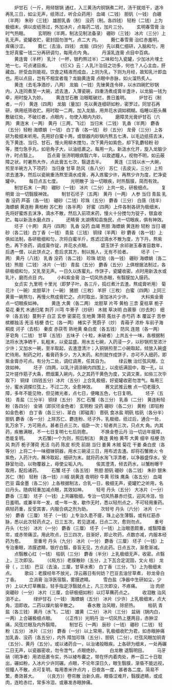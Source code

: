 <!-- { "loadSidebar": true } -->
　　炉甘石（一斤，用倾银锅 通红，入三黄汤内铜锅煮二时，汤干就焙干，退冷再乳三日，如尘无声，纸筛过，听合众药用） 血竭（二钱） 胆矾（一钱） 白硼（半两） 朱砂（三钱） 雄胆乳香（制） 没药（制。各四钱） 轻粉（二钱）上为极细末，俱以皮纸筛过，外加冰片，点每药二钱，加片三分。
　　玄明春雪膏 治时气热眼。
　　玄明粉（半两，制法见制法备录） 硼砂（三钱） 冰片（三分）上乳无声，瓷罐收贮，密封固勿泄气，点二大 内。
　　蕤仁春雪膏 治红赤羞明， 痒痛沙涩。
　　蕤仁（去油，四钱） 龙脑（四分）先以蕤仁细研，入脑和匀，用生好真蜜一钱二分再研调匀，每用点内 角。
　　丹溪乳连膏 点目中百病。
　　黄连膏（半杯） 乳汁（一杯，银杓熬过半）二味和匀入瓷罐，少加冰片埋土地一七，可点诸目疾。
　　《衍义》云：人乳汁治目之功多，何也？人心主血，肝藏血。肝受血则能视。饮食之精液而成血，上则为乳，下则为月经，故知乳汁即血也。用以点目，岂有不相宜者哉？龙脑黄连膏 点眼中赤脉，如火溜热炙人。
　　黄连（去毛净酒炒，八两） 龙脑（一钱）先锉黄连令碎，以水四碗贮砂锅内，入连同煮至一大碗，滤去渣，入薄瓷碗，四重汤煮成膏半盏许，以龙脑一钱为牵，用时旋入为妙。
　　黄连甘石散 治眼眶破烂，畏日羞明。
　　炉甘石（制者，一斤） 黄连（四两） 龙脑（量加）先以黄连细研如粉，密罗过，同甘石再研，俱用纸筛收贮。用时取一二两，加入龙脑，用井花水调如稠糊。临睡以筋头蘸敷破烂处，不破烂者，点眼内 ，勿使入眼内为妙。
　　磨障灵光膏炉甘石（六两） 黄连末（一两） 黄丹（三两，飞过） 当归末（二钱） 乳香（半两） 麝香（五分）轻粉 海螵蛸（一钱） 白丁香（各一钱） 砂（五分） 龙骨（三分）上各研为极细末听用。先用好白蜜十两，或银器内砂锅内熬五七沸，以毛边纸搭去沫，先下黄连、当归、甘石，慢火用柳木搅匀，次下黄丹如紫色，却下乳麝轻粉 砂等，搅匀急手丸，如皂角子大，以油纸裹之。每用一丸，新汲水化开，旋入龙脑少许，时点翳上。
　　百点膏 张济明眼病翳六年，以致遮瞳人，视物不明，如云蔽障之状。时暑热大作，点此膏五七次，翳退去半。
　　黄连（三钱以水一大碗，煎至半碗方入下项药） 当归身 甘草 防风（各八分） 苏仁（去皮尖，三分）上煎浓去渣净，然后以瓷碗重汤熬至滴水成膏，再入炼蜜少许，再熬少许为度，贮净瓷罐中。
　　每日点五七度。
　　光明散子 治一切眼疾，时热翳膜，简而有效。
　　制甘石末（一两） 硼砂（一钱） 冰片（二分）上共一处，研极细点。
　　复明膏 治一切翳膜神效。
　　制甘石坯子（五两） 黄丹（一两） 人参 当归 青盐 乳香 没药 芦荟（各一钱） 硼砂（二钱）珍珠（五分） 麝香（三分） 白蔹（钱半） 海螵蛸 黄连粉 黄柏粉 苏仁粉（各半两） 好蜜（四两）上件各制各研为极细末，先将好蜜炼去沫净，滴水不散，然后入前项末药，慢火十分搅匀为锭子，银盒收贮。每以新汲水磨点四 。
　　还睛膏 太湖傅知县施民，点一切眼疾，俱有神效。
　　坯子（十两） 真丹（四两） 乳香 没药 血竭 熊胆 海螵蛸 黄连粉 轻粉 当归 硼砂（各二钱）白丁香（一钱） 青盐（三钱） 铜绿（半两） 砂 麝香（各一钱）上俱如法制，各研极细和匀，次将白蜜半斤，炼滤过滴水不散为度，方下丹，熬紫色，再下余药，调成膏作锭，井花水点眼。
　　碧玉饼子 余祁谢玉春害目数年，后遇一僧，以此饼点之，愈后求其方，制以施人，无有不验者。
　　坯子（一两） 黄丹（八钱） 乳香 没药（各二钱） 珍珠 琥珀（各一钱） 硼砂 海螵蛸（各二钱）熊胆（二钱） 冰片（一钱） 青盐（五分） 麝香（五分）上俱根据法制过，各研极细和匀，又乳至无声。一日久以炼蜜丸，作饼子，瓷罐收密。点时用新汲水或乳汁，磨而点目 内。
　　小料紫金膏 治一切风热赤眼，有翳膜加入膜药。
　　女贞实 九里明 十里光（即梦子叶。各三斤，捣烂煮汁去渣，熬成膏听用） 菊花汁（一碗）龙胆草汁（一碗） 猪胆（三枚） 羊肝（三枚） 白蜜（四两）上同三黄膏一碗熬匀，再慢火熬成膏贮之。点时取出，渐加冰片少许。
　　大料紫金膏 点一切眼疾如神。
　　黄连 大黄（各二两） 龙胆草 片芩 黄柏 三柰 夏枯草 栀子 菊花 秦艽 木通归尾 荆芥 川芎 牛蒡子（炒研） 木贼 草决明 白蒺藜（炒去刺） 细辛（各五钱）蔓荆子 白芷 玄参 密蒙花 生地黄 薄荷 菟丝子 赤芍药 本 覆盆子 苦参 槟榔独活 羌活 桔梗 杏仁（各一两） 楮实子 茺蔚子（炒） 青葙子 浓朴 车前子海桐皮 诃子（去核） 秦皮 赤茯苓 熟地黄 桑白皮（各五钱） 防风 连翘（各一两） 牙皂角（二钱） 甘草（五钱） 五味子（十粒，未破者）上共五十一味，各根据制法将水洗净晒干，轧粗末，以瓷盆盛。用水五七碗，入药浸一夕，以砂锅煎至浓汁少许；又加水一碗，至半取起，去渣澄清汁；入铜锅煎至二小碗取起，倾放入碗盛贮待用。制药之时，看膏药多少，方入末药。和剂就作成饼子，亦可不入细药，即紫金膏亦可点。有分为二处，调红调黑，任其自为。
　　绿云散 治烂弦风眼，立效如神。
　　坯子（四两，以乳汁调涂碗内四围上，以皮纸满固中，取一孔，以艾叶搓作筋子大条，燃烟薰入碗内，久之其药干黄色为度，又调又熏，如些三次毕取下） 铜绿（四钱五分）冰片（五分）上合乳极细，好瓷罐收密勿泄气。每用三分，蜜水调搽烂弦上，不过二次，全愈神效。
　　赛文武推云散 点一切老膜久障，多年不能见物，但见微光者，点七日，便睹五色，七日复明。
　　坯子（五钱） 青盐（三分半） 铜绿（五分） 苏仁 石蟹（各三分） 乳香（二分） 黄连粉轻粉（各四分） 金锡（即灰坯金色者） 玄明粉 没药 硼砂（各二分） 黄粉（即铅粉 如金色者） 白丁香（各三分）、翠白（即磁青） 晋矾 食冰盐 明矾 枯矾（各分半） 胆矾 麝香（各一分）上除苏仁、麝连粉、坯子外，乳极细，纸过后，通合一处，乳万余下，方可用点。甚者日点三次，临卧一次；轻者共三次，只点大 角。内其药，疾散满眼，不一七日复明七七后则愈。
　　不换金卷云丹 治一切远年膜障，悉能复明。
　　大石蟹(一个为则，照后制法） 黄连 黄柏 黄芩 大黄 细辛 桔梗 防风 荆芥 栀子薄荷 羌活 乌药 陈皮 枳壳 前胡 当归 姜黄 木贼 菊花 干姜 桑白皮（各等分）上将二十一味细锉铜器，用水三碗浸三日，用布滤去渣。却将石蟹微火 令紫色，入药汁内，蘸冷取起，细研为末。就将药水淘飞浮清者，以净器盛俘水，安静室勿动，以物覆器上，毋使尘垢入内。
　　俟其澄清，倾去药水，以蟹粉曝干取用，配后诸药。
　　石蟹 坯子（各五钱） 熊胆 胆矾 硼砂（各二钱） 朱砂 银朱 苏仁（制） 轻粉（各一钱）川椒 胡黄连 夜明砂 牛黄 珍珠 鹰条（各五分） 血竭 巴豆 霜金墨（各二分）上各根据制法，合乳一日，极细无声，瓷罐贮之听用，名曰丹头。随病轻重加减点眼，其效如神。
　　轻号 丹头（五分） 大冰片（一分） 麝香（三厘） 坯子（一钱）上共碾极细，专治一切风热暴赤烂弦，迎风冷泪，怕日羞明。或兼半年一发，或一年一发，歇作无时，悉以轻剂点之，不可轻用重药。病轻药重，反受其害，内服合病之剂为助。
　　次轻号 丹头（六分） 冰片（一分） 麝香（三厘） 坯子（一钱）上专治久患不瘥，珠上必生薄翳，或有红筋赤脉，悉以此次轻药点之，日三五次。若见退减，日点二次，愈则勿点。
　　重号 丹头（七分） 冰片（一分） 麝香（三厘） 坯子（一钱）上治眼患颇重，或翳障垂帘，或赤带痛涩。用此吹点，日三四次，目渐好，即止吹药，点数亦减，内服本经药为愈。
　　至重号 丹头（九分） 冰片（一分） 麝香（三厘） 坯子（一钱）上专治重眼，浓膜遮睛，银疔白翳，昏盲无见，方点此药。日点五次，渐愈渐减。
　　点翳散心红（一钱） 枯矾（三分） 麝香（半分）上乳极细无声，收密。点翳上，三次即没。
　　（《局方》）老膜散砂（五分，上下瓦合定泥固，文火 枯） 龙骨（ ，三钱） 巴豆（去油，三厘，甘草水煮） 白丁香（三分，飞）上为极细末点。
　　歌曰：老膜经年不放光，浮云蔽日有何妨？巴豆去油甘草煮， 砂龙骨白丁香。
　　立消膏 治浮医宿翳，雾膜遮睛。
　　雪白盐（净器中生研如尘，少许）上以大灯草蘸盐，轻手指定浮翳就点上，凡三次即没，不疼痛。
　　治 肉瘀突硼砂（一分） 冰片（三厘，合研极细如粉）以灯草蘸药点之。
　　收泪散 治风泪不止。
　　绿炉甘石（一钱） 海螵蛸（五分） 冰片（少许）上乳极细末，点大 角，泪即收。二药以燥片脑辛散之。
　　春水散 治风眼，除瘀热。
　　枯矾 青盐（各三钱） 黄丹（水飞，二钱） 雄黄（二分） 冰片（三分） 盆硝（锅内白，一两）上合碾极细点眼。
　　（《正传》）光明丹 治一切风热上壅两目，赤肿涩痛，风弦烂眼及内外翳障。
　　制甘石（一两） 辰砂（一钱） 硼砂（二钱） 轻粉（五分） 冰片（三分） 麝香（一分）以上常用，乳极细收贮为君，如赤眼肿痛加乳香、没药（各五分），内外 障加珍珠（五分）、胆矾（二分），烂弦风眼加铜青（五分）、黄丹（五分）。或以诸药合一，以治诸般眼疾。上各研为细末，一处再碾二日无声，以瓷器密收，勿令泄气，点眼绝妙。
　　白龙散 退翳明目。
　　马牙硝（明净者）用浓纸裹令实，外以棱布囊之，带在怀内着肉处，养一百二十日取出，碾如粉，入冰片少许同碾。点眼，不论年深日久，眼生翳膜，渐昏不能远视，但瞳人不散，点可复明。每用黍米许点内 ，日夜各一度，甚者各二度。简易不繁，奏效甚大。
　　（《良方》）卷帘散 治新久病，眼昏涩难开，翳膜遮睛，或成 肉，连睑赤烂，常多冷泪，或暴发赤眼肿痛。
